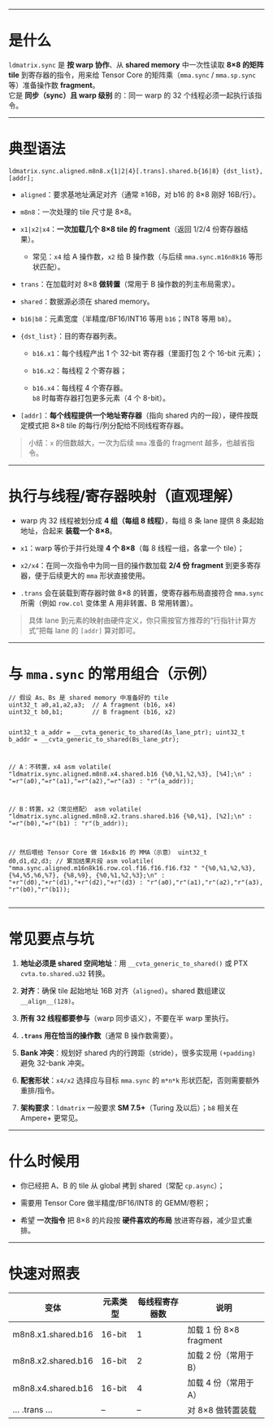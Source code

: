
<hr>
<h1>是什么</h1>
<p><code inline="">ldmatrix.sync</code> 是 <strong>按 warp 协作</strong>、从 <strong>shared memory</strong> 中一次性读取 <strong>8×8 的矩阵 tile</strong> 到寄存器的指令，用来给 Tensor Core 的矩阵乘（<code inline="">mma.sync</code> / <code inline="">mma.sp.sync</code> 等）准备操作数 <strong>fragment</strong>。<br>
它是 <strong>同步（sync）且 warp 级别</strong> 的：同一 warp 的 32 个线程必须一起执行该指令。</p>
<hr>
<h1>典型语法</h1>
<pre><code class="language-ptx">ldmatrix.sync.aligned.m8n8.x{1|2|4}[.trans].shared.b{16|8} {dst_list}, [addr];
</code></pre>
<ul>
<li>
<p><code inline="">aligned</code>：要求基地址满足对齐（通常 ≥16B，对 b16 的 8×8 刚好 16B/行）。</p>
</li>
<li>
<p><code inline="">m8n8</code>：一次处理的 tile 尺寸是 8×8。</p>
</li>
<li>
<p><code inline="">x1|x2|x4</code>：<strong>一次加载几个 8×8 tile 的 fragment</strong>（返回 1/2/4 份寄存器结果）。</p>
<ul>
<li>
<p>常见：<code inline="">x4</code> 给 A 操作数，<code inline="">x2</code> 给 B 操作数（与后续 <code inline="">mma.sync.m16n8k16</code> 等形状匹配）。</p>
</li>
</ul>
</li>
<li>
<p><code inline="">trans</code>：在加载时对 8×8 <strong>做转置</strong>（常用于 B 操作数的列主布局需求）。</p>
</li>
<li>
<p><code inline="">shared</code>：数据源必须在 shared memory。</p>
</li>
<li>
<p><code inline="">b16|b8</code>：元素宽度（半精度/BF16/INT16 等用 <code inline="">b16</code>；INT8 等用 <code inline="">b8</code>）。</p>
</li>
<li>
<p><code inline="">{dst_list}</code>：目的寄存器列表。</p>
<ul>
<li>
<p><code inline="">b16.x1</code>：每个线程产出 1 个 32-bit 寄存器（里面打包 2 个 16-bit 元素）；</p>
</li>
<li>
<p><code inline="">b16.x2</code>：每线程 2 个寄存器；</p>
</li>
<li>
<p><code inline="">b16.x4</code>：每线程 4 个寄存器。<br>
<code inline="">b8</code> 时每寄存器打包更多元素（4 个 8-bit）。</p>
</li>
</ul>
</li>
<li>
<p><code inline="">[addr]</code>：<strong>每个线程提供一个地址寄存器</strong>（指向 shared 内的一段），硬件按既定模式把 8×8 tile 的每行/列分配给不同线程寄存器。</p>
</li>
</ul>
<blockquote>
<p>小结：<code inline="">x</code> 的倍数越大，一次为后续 <code inline="">mma</code> 准备的 fragment 越多，也越省指令。</p>
</blockquote>
<hr>
<h1>执行与线程/寄存器映射（直观理解）</h1>
<ul>
<li>
<p>warp 内 32 线程被划分成 <strong>4 组（每组 8 线程）</strong>，每组 8 条 lane 提供 8 条起始地址，合起来 <strong>装载一个 8×8</strong>。</p>
</li>
<li>
<p><code inline="">x1</code>：warp 等价于并行处理 <strong>4 个 8×8</strong>（每 8 线程一组，各拿一个 tile）；</p>
</li>
<li>
<p><code inline="">x2/x4</code>：在同一次指令中为同一目的操作数加载 <strong>2/4 份 fragment</strong> 到更多寄存器，便于后续更大的 <code inline="">mma</code> 形状直接使用。</p>
</li>
<li>
<p><code inline="">.trans</code> 会在装载到寄存器时做 8×8 的转置，使寄存器布局直接符合 <code inline="">mma.sync</code> 所需（例如 <code inline="">row.col</code> 变体里 A 用非转置、B 常用转置）。</p>
</li>
</ul>
<blockquote>
<p>具体 lane 到元素的映射由硬件定义，你只需按官方推荐的“行指针计算方式”把每 lane 的 <code inline="">[addr]</code> 算对即可。</p>
</blockquote>
<hr>
<h1>与 <code inline="">mma.sync</code> 的常用组合（示例）</h1>
<pre><code class="language-cpp">// 假设 As、Bs 是 shared memory 中准备好的 tile
uint32_t a0,a1,a2,a3;  // A fragment (b16, x4)
uint32_t b0,b1;        // B fragment (b16, x2)

uint32_t a_addr = __cvta_generic_to_shared(As_lane_ptr);
uint32_t b_addr = __cvta_generic_to_shared(Bs_lane_ptr);

// A：不转置，x4
asm volatile(
  "ldmatrix.sync.aligned.m8n8.x4.shared.b16 {%0,%1,%2,%3}, [%4];\n"
  : "=r"(a0),"=r"(a1),"=r"(a2),"=r"(a3)
  : "r"(a_addr));

// B：转置，x2（常见搭配）
asm volatile(
  "ldmatrix.sync.aligned.m8n8.x2.trans.shared.b16 {%0,%1}, [%2];\n"
  : "=r"(b0),"=r"(b1)
  : "r"(b_addr));

// 然后喂给 Tensor Core 做 16x8x16 的 MMA（示意）
uint32_t d0,d1,d2,d3;   // 累加结果片段
asm volatile(
  "mma.sync.aligned.m16n8k16.row.col.f16.f16.f16.f32 "
  "{%0,%1,%2,%3}, {%4,%5,%6,%7}, {%8,%9}, {%0,%1,%2,%3};\n"
  : "+r"(d0),"+r"(d1),"+r"(d2),"+r"(d3)
  :  "r"(a0),"r"(a1),"r"(a2),"r"(a3), "r"(b0),"r"(b1));
</code></pre>
<hr>
<h1>常见要点与坑</h1>
<ol>
<li>
<p><strong>地址必须是 shared 空间地址</strong>：用 <code inline="">__cvta_generic_to_shared()</code> 或 PTX <code inline="">cvta.to.shared.u32</code> 转换。</p>
</li>
<li>
<p><strong>对齐</strong>：确保 tile 起始地址 16B 对齐（<code inline="">aligned</code>）。shared 数组建议 <code inline="">__align__(128)</code>。</p>
</li>
<li>
<p><strong>所有 32 线程都要参与</strong>（warp 同步语义），不要在半 warp 里执行。</p>
</li>
<li>
<p><strong><code inline="">.trans</code> 用在恰当的操作数</strong>（通常 B 操作数需要）。</p>
</li>
<li>
<p><strong>Bank 冲突</strong>：规划好 shared 内的行跨距（stride），很多实现用 <code inline="">(+padding)</code> 避免 32-bank 冲突。</p>
</li>
<li>
<p><strong>配套形状</strong>：<code inline="">x4/x2</code> 选择应与目标 <code inline="">mma.sync</code> 的 <code inline="">m*n*k</code> 形状匹配，否则需要额外重排/指令。</p>
</li>
<li>
<p><strong>架构要求</strong>：<code inline="">ldmatrix</code> 一般要求 <strong>SM 7.5+</strong>（Turing 及以后）；<code inline="">b8</code> 相关在 Ampere+ 更常见。</p>
</li>
</ol>
<hr>
<h1>什么时候用</h1>
<ul>
<li>
<p>你已经把 A、B 的 tile 从 global 拷到 shared（常配 <code inline="">cp.async</code>）；</p>
</li>
<li>
<p>需要用 Tensor Core 做半精度/BF16/INT8 的 GEMM/卷积；</p>
</li>
<li>
<p>希望 <strong>一次指令</strong> 把 8×8 的片段按 <strong>硬件喜欢的布局</strong> 放进寄存器，减少显式重排。</p>
</li>
</ul>
<hr>
<h1>快速对照表</h1>

变体 | 元素类型 | 每线程寄存器数 | 说明
-- | -- | -- | --
m8n8.x1.shared.b16 | 16-bit | 1 | 加载 1 份 8×8 fragment
m8n8.x2.shared.b16 | 16-bit | 2 | 加载 2 份（常用于 B）
m8n8.x4.shared.b16 | 16-bit | 4 | 加载 4 份（常用于 A）
… .trans … | – | – | 对 8×8 做转置装载

